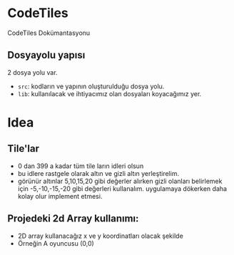 # CodeTiles

CodeTiles Dokümantasyonu

## Dosyayolu yapısı

2 dosya yolu var.

- `src`: kodların ve yapının oluşturulduğu dosya yolu.
- `lib`: kullanılacak ve ihtiyacımız olan dosyaları koyacağımız yer.

# Idea

## Tile'lar
- 0 dan 399 a kadar tüm tile ların idleri olsun
- bu idlere rastgele olarak altın ve gizli altın yerleştirelim.
- görünür altınlar 5,10,15,20 gibi değerler alırken gizli olanları belirlemek için -5,-10,-15,-20 gibi değerleri kullanalım. uygulamaya dökerken daha kolay olur implement etmesi.


## Projedeki 2d Array kullanımı:

- 2D array kullanacağız x ve y koordinatları olacak şekilde
- Örneğin A oyuncusu (0,0)

